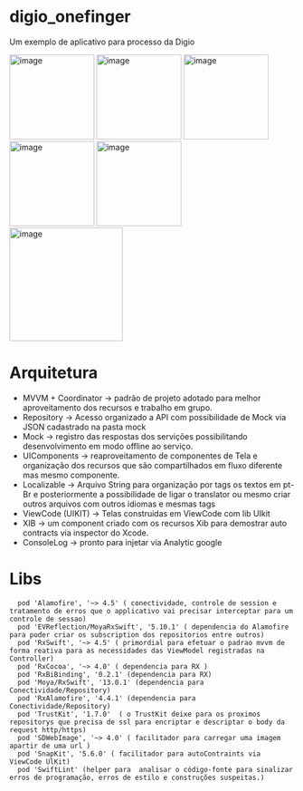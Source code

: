 # digio_onefinger
Um exemplo de aplicativo para processo da Digio
<div>
 <img width="150" alt="image" src="https://github.com/leocompiler/digio_onefinger/assets/807937/bad6f6fa-d4e3-4409-90b0-71ecf6e7924e">
 <img width="150" alt="image" src="https://github.com/leocompiler/digio_onefinger/assets/807937/04c45446-f355-49ea-a679-fb1d08407188">
 <img width="150" alt="image" src="https://github.com/leocompiler/digio_onefinger/assets/807937/12541ced-1043-4970-97d9-debf3f7f3f2b">
 
 <img width="150" alt="image" src="https://github.com/leocompiler/digio_onefinger/assets/807937/2cabf6b5-9e15-4acf-8357-26b3edbcf123">
 <img width="150" alt="image" src="https://github.com/leocompiler/digio_onefinger/assets/807937/0c5a2a39-9cb7-4824-90f7-5062b5decc8b">

</div>
<div>
 <img width="200" alt="image" src="https://github.com/leocompiler/digio_onefinger/assets/807937/dbaa6abe-4f52-46fd-aea7-b99e31aa991d"> 
</div>

# Arquitetura
 - MVVM + Coordinator -> padrão de projeto adotado para melhor aproveitamento dos recursos e trabalho em grupo.
 - Repository -> Acesso organizado a API com possibilidade de Mock via JSON cadastrado na pasta mock
 - Mock -> registro das respostas dos servições possibilitando desenvolvimento em modo offline ao serviço.
 - UIComponents -> reaproveitamento de componentes de Tela e organização dos recursos que são compartilhados em fluxo diferente mas mesmo componente.
 - Localizable -> Arquivo String para organização por tags os textos em pt-Br e posteriormente a possibilidade de ligar o translator ou mesmo criar outros arquivos com outros idiomas e mesmas tags
 - ViewCode (UIKIT) -> Telas construidas em ViewCode com lib UIkit
 - XIB -> um component criado com os recursos Xib para demostrar auto contracts via inspector do Xcode.
 - ConsoleLog -> pronto para injetar via Analytic google
# Libs

```
  pod 'Alamofire', '~> 4.5' ( conectividade, controle de session e tratamento de erros que o applicativo vai precisar interceptar para um controle de sessao)
  pod 'EVReflection/MoyaRxSwift', '5.10.1' ( dependencia do Alamofire para poder criar os subscription dos repositorios entre outros)
  pod 'RxSwift', '~> 4.5' ( primordial para efetuar o padrao mvvm de forma reativa para as necessidades das ViewModel registradas na Controller)
  pod 'RxCocoa', '~> 4.0' ( dependencia para RX )
  pod 'RxBiBinding', '0.2.1' (dependencia para RX)
  pod 'Moya/RxSwift', '13.0.1' (dependencia para Conectividade/Repository)
  pod 'RxAlamofire', '4.4.1' (dependencia para Conectividade/Repository)
  pod 'TrustKit', '1.7.0'  ( o TrustKit deixe para os proximos repositorys que precisa de ssl para encriptar e descriptar o body da request http/https)
  pod 'SDWebImage', '~> 4.0' ( facilitador para carregar uma imagem apartir de uma url ) 
  pod 'SnapKit', '5.6.0' ( facilitador para autoContraints via ViewCode UlKit)
  pod 'SwiftLint' (helper para  analisar o código-fonte para sinalizar erros de programação, erros de estilo e construções suspeitas.)

```
